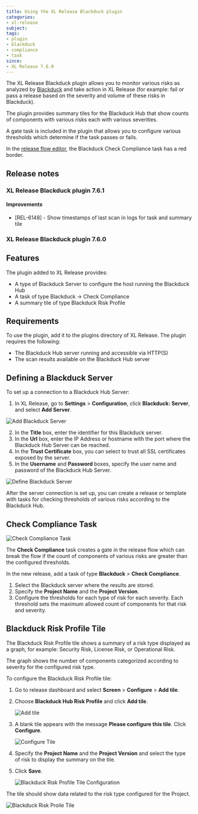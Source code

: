```yaml
---
title: Using the XL Release Blackduck plugin
categories:
- xl-release
subject:
tags:
- plugin
- blackduck
- compliance
- task
since:
- XL Release 7.6.0
---
```


The XL Release Blackduck plugin allows you to monitor various risks as analyzed by [Blackduck](https://www.blackducksoftware.com/) and take action in XL Release (for example: fail or pass a release based on the severity and volume of these risks in Blackduck).

The plugin provides summary tiles for the Blackduck Hub that show counts of components with various risks each with various severities.

A gate task is included in the plugin that allows you to configure various thresholds which determine if the task passes or fails.

In the [release flow editor](/xl-release/how-to/using-the-release-flow-editor.html), the Blackduck Check Compliance task has a red border.

## Release notes

### XL Release Blackduck plugin 7.6.1

#### Improvements

* [REL-6148] - Show timestamps of last scan in logs for task and summary tile

### XL Release Blackduck plugin 7.6.0

## Features

The plugin added to XL Release provides:

* A type of Blackduck Server to configure the host running the Blackduck Hub
* A task of type Blackduck -> Check Compliance
* A summary tile of type Blackduck Risk Profile

## Requirements

To use the plugin, add it to the plugins directory of XL Release. The plugin requires the following:

* The Blackduck Hub server running and accessible via HTTP(S)
* The scan results available on the Blackduck Hub server

## Defining a Blackduck Server

To set up a connection to a Blackduck Hub Server:

1. In XL Release, go to **Settings** > **Configuration**, click **Blackduck: Server**, and select **Add Server**.

  ![Add Blackduck Server](../images/xlr-blackduck-plugin/configure-server-add-server.png)

2. In the **Title** box, enter the identifier for this Blackduck server.
3. In the **Url** box, enter the IP Address or hostname with the port where the Blackduck Hub Server can be reached.
4. In the **Trust Certificate** box, you can select to trust all SSL certificates exposed by the server.
5. In the **Username** and **Password** boxes, specify the user name and password of the Blackduck Hub Server.

  ![Define Blackduck Server](../images/xlr-blackduck-plugin/configure-server-configuration.png)

After the server connection is set up, you can create a release or template with tasks for checking thresholds of various risks according to the Blackduck Hub.

## Check Compliance Task

![Check Compliance Task](../images/xlr-blackduck-plugin/check-compliance-task.png)

The **Check Compliance** task creates a gate in the release flow which can break the flow if the count of components of various risks are greater than the configured thresholds.

In the new release, add a task of type **Blackduck** > **Check Compliance**.

1. Select the Blackduck server where the results are stored.
2. Specify the **Project Name** and the **Project Version**.
3. Configure the thresholds for each type of risk for each severity. Each threshold sets the maximum allowed count of components for that risk and severity.

## Blackduck Risk Profile Tile

The Blackduck Risk Profile tile shows a summary of a risk type displayed as a graph, for example: Security Risk, License Risk, or Operational Risk.

The graph shows the number of components categorized according to severity for the configured risk type.

To configure the Blackduck Risk Profile tile:

1. Go to release dashboard and select **Screen** > **Configure** > **Add tile**.
2. Choose **Blackduck Hub Risk Profile** and click **Add tile**.

    ![Add tile](../images/xlr-blackduck-plugin/add-tile-popup.png)

3. A blank tile appears with the message **Please configure this tile**. Click **Configure**.

    ![Configure Tile](../images/xlr-blackduck-plugin/configure-tile-blank.png)

4. Specify the **Project Name** and the **Project Version** and select the type of risk to display the summary on the tile.
5. Click **Save**.

    ![Blackduck Risk Profile Tile Configuration](../images/xlr-blackduck-plugin/configure-tile.png)

The tile should show data related to the risk type configured for the Project.

![Blackduck Risk Proile Tile](../images/xlr-blackduck-plugin/tile-license-risk.png)
